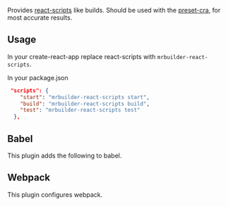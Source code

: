 Provides [react-scripts](https://github.com/facebook/create-react-app/tree/master/packages/react-scripts) like 
builds.   Should be used with the [preset-cra](../../presets/preset-cra), for most accurate results.


## Usage
In your create-react-app replace react-scripts with `mrbuilder-react-scripts`.

In your package.json
```json 
 "scripts": {
    "start": "mrbuilder-react-scripts start",
    "build": "mrbuilder-react-scripts build",
    "test": "mrbuilder-react-scripts test"
  },


```


## Babel
This plugin adds the following to babel.

## Webpack
This plugin configures webpack.



